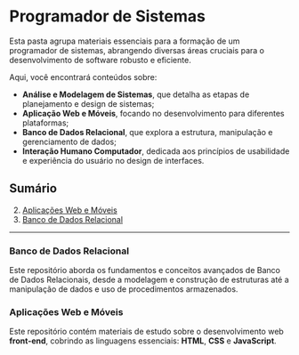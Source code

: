 # Programador de Sistemas
Esta pasta agrupa materiais essenciais para a formação de um programador de sistemas, abrangendo diversas áreas cruciais para o desenvolvimento de software robusto e eficiente.

Aqui, você encontrará conteúdos sobre:
* **Análise e Modelagem de Sistemas**, que detalha as etapas de planejamento e design de sistemas;
* **Aplicação Web e Móveis**, focando no desenvolvimento para diferentes plataformas;
* **Banco de Dados Relacional**, que explora a estrutura, manipulação e gerenciamento de dados;
* **Interação Humano Computador**, dedicada aos princípios de usabilidade e experiência do usuário no design de interfaces.

## Sumário

2.  [Aplicações Web e Móveis](https://github.com/allan-rcos/engenharia-de-sistemas/tree/master/03__programador_de_sistemas/02__awm__aplicacao_web_e_moveis)
3.  [Banco de Dados Relacional](https://github.com/allan-rcos/engenharia-de-sistemas/tree/master/03__programador_de_sistemas/03__bds__banco_de_dados_relacional)
-----

### Banco de Dados Relacional

Este repositório aborda os fundamentos e conceitos avançados de Banco de Dados Relacionais, desde a modelagem e construção de estruturas até a manipulação de dados e uso de procedimentos armazenados.

### Aplicações Web e Móveis

Este repositório contém materiais de estudo sobre o desenvolvimento web **front-end**, cobrindo as linguagens essenciais: **HTML**, **CSS** e **JavaScript**.
